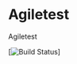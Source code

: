 # Agiletest
Agiletest

[![Build Status](https://travis-ci.org/prernaw6/android-sdk-samples.svg?branch=master)]
